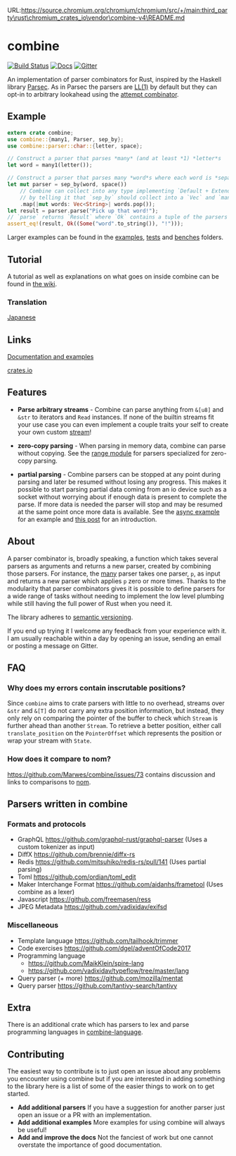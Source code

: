 URL:https://source.chromium.org/chromium/chromium/src/+/main:third_party\rust\chromium_crates_io\vendor\combine-v4\README.md
# combine
[![Build Status](https://travis-ci.org/Marwes/combine.svg?branch=master)](https://travis-ci.org/Marwes/combine)
[![Docs](https://docs.rs/combine/badge.svg)](https://docs.rs/combine)
[![Gitter](https://badges.gitter.im/Join%20Chat.svg)](https://gitter.im/Marwes/combine?utm_source=badge&utm_medium=badge&utm_campaign=pr-badge)

An implementation of parser combinators for Rust, inspired by the Haskell library [Parsec](https://hackage.haskell.org/package/parsec). As in Parsec the parsers are [LL(1)](https://en.wikipedia.org/wiki/LL_parser) by default but they can opt-in to arbitrary lookahead using the [attempt combinator](https://docs.rs/combine/*/combine/fn.attempt.html).

## Example

```rust
extern crate combine;
use combine::{many1, Parser, sep_by};
use combine::parser::char::{letter, space};

// Construct a parser that parses *many* (and at least *1) *letter*s
let word = many1(letter());

// Construct a parser that parses many *word*s where each word is *separated by* a (white)*space*
let mut parser = sep_by(word, space())
    // Combine can collect into any type implementing `Default + Extend` so we need to assist rustc
    // by telling it that `sep_by` should collect into a `Vec` and `many1` should collect to a `String`
    .map(|mut words: Vec<String>| words.pop());
let result = parser.parse("Pick up that word!");
// `parse` returns `Result` where `Ok` contains a tuple of the parsers output and any remaining input.
assert_eq!(result, Ok((Some("word".to_string()), "!")));
```

Larger examples can be found in the [examples][], [tests][] and [benches][] folders.

[examples]:https://github.com/Marwes/combine/tree/master/examples
[tests]:https://github.com/Marwes/combine/tree/master/tests
[benches]:https://github.com/Marwes/combine/tree/master/benches

## Tutorial

A tutorial as well as explanations on what goes on inside combine can be found in [the wiki](https://github.com/Marwes/combine/wiki).

### Translation

[Japanese](https://github.com/sadnessOjisan/combine-ja)

## Links

[Documentation and examples](https://docs.rs/crate/combine)

[crates.io](https://crates.io/crates/combine)

## Features

* __Parse arbitrary streams__ - Combine can parse anything from `&[u8]` and `&str` to iterators and `Read` instances. If none of the builtin streams fit your use case you can even implement a couple traits your self to create your own custom [stream](https://docs.rs/combine/*/combine/stream/index.html)!

* __zero-copy parsing__ - When parsing in memory data, combine can parse without copying. See the [range module](https://docs.rs/combine/*/combine/parser/range/index.html) for parsers specialized for zero-copy parsing.

* __partial parsing__ - Combine parsers can be stopped at any point during parsing and later be resumed without losing any progress. This makes it possible to start parsing partial data coming from an io device such as a socket without worrying about if enough data is present to complete the parse. If more data is needed the parser will stop and may be resumed at the same point once more data is available. See the [async example](https://github.com/Marwes/combine/blob/master/examples/async.rs) for an example and [this post](https://marwes.github.io/2018/02/08/combine-3.html) for an introduction.

## About

A parser combinator is, broadly speaking, a function which takes several parsers as arguments and returns a new parser, created by combining those parsers. For instance, the [many](https://docs.rs/combine/*/combine/fn.many.html) parser takes one parser, `p`, as input and returns a new parser which applies `p` zero or more times. Thanks to the modularity that parser combinators gives it is possible to define parsers for a wide range of tasks without needing to implement the low level plumbing while still having the full power of Rust when you need it.

The library adheres to [semantic versioning](https://semver.org/).

If you end up trying it I welcome any feedback from your experience with it. I am usually reachable within a day by opening an issue, sending an email or posting a message on Gitter.

## FAQ

### Why does my errors contain inscrutable positions?

Since `combine` aims to crate parsers with little to no overhead, streams over `&str` and `&[T]` do not carry any extra position information, but instead, they only rely on comparing the pointer of the buffer to check which `Stream` is further ahead than another `Stream`. To retrieve a better position, either call `translate_position` on the `PointerOffset` which represents the position or wrap your stream with `State`.

### How does it compare to nom?

https://github.com/Marwes/combine/issues/73 contains discussion and links to comparisons to [nom](https://github.com/Geal/nom).

## Parsers written in combine

### Formats and protocols

* GraphQL https://github.com/graphql-rust/graphql-parser (Uses a custom tokenizer as input)
* DiffX https://github.com/brennie/diffx-rs
* Redis https://github.com/mitsuhiko/redis-rs/pull/141 (Uses partial parsing)
* Toml https://github.com/ordian/toml_edit
* Maker Interchange Format https://github.com/aidanhs/frametool (Uses combine as a lexer)
* Javascript https://github.com/freemasen/ress
* JPEG Metadata https://github.com/vadixidav/exifsd

### Miscellaneous

* Template language https://github.com/tailhook/trimmer
* Code exercises https://github.com/dgel/adventOfCode2017
* Programming language
  * https://github.com/MaikKlein/spire-lang
  * https://github.com/vadixidav/typeflow/tree/master/lang
* Query parser (+ more) https://github.com/mozilla/mentat
* Query parser https://github.com/tantivy-search/tantivy

## Extra

There is an additional crate which has parsers to lex and parse programming languages in [combine-language](https://github.com/Marwes/combine-language).


## Contributing

The easiest way to contribute is to just open an issue about any problems you encounter using combine but if you are interested in adding something to the library here is a list of some of the easier things to work on to get started.

* __Add additional parsers__ If you have a suggestion for another parser just open an issue or a PR with an implementation.
* __Add additional examples__ More examples for using combine will always be useful!
* __Add and improve the docs__ Not the fanciest of work but one cannot overstate the importance of good documentation.

